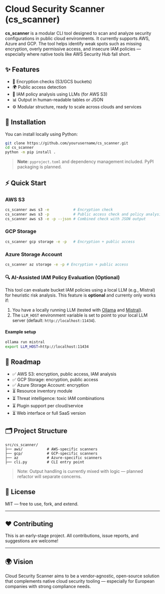 # Cloud Security Scanner (cs_scanner)

**cs_scanner** is a modular CLI tool designed to scan and analyze security configurations in public cloud environments. It currently supports AWS, Azure and GCP. The tool helps identify weak spots such as missing encryption, overly permissive access, and insecure IAM policies — especially where native tools like AWS Security Hub fall short.

## ✨ Features

- 🔐 Encryption checks (S3/GCS buckets)
- 🌍 Public access detection
- 🔎 IAM policy analysis using LLMs (for AWS S3)
- 📊 Output in human-readable tables or JSON
- ⚙️ Modular structure, ready to scale across clouds and services

## 🚀 Installation

You can install locally using Python:

```bash
git clone https://github.com/yourusername/cs_scanner.git
cd cs_scanner
python -m pip install .
```

> **Note**: `pyproject.toml` and dependency management included. PyPI packaging is planned.

## ⚡ Quick Start

### AWS S3

```bash
cs_scanner aws s3 -e           # Encryption check
cs_scanner aws s3 -p           # Public access check and policy analysis
cs_scanner aws s3 -e -p --json # Combined check with JSON output
```

### GCP Storage

```bash
cs_scanner gcp storage -e -p   # Encryption + public access
```

### Azure Storage Account

```bash
cs_scanner az storage -e -p # Encryption + public access
```

### 🔍 AI-Assisted IAM Policy Evaluation (Optional)

This tool can evaluate bucket IAM policies using a local LLM (e.g., Mistral) for heuristic risk analysis. This feature is **optional** and currenty only works if:

1. You have a locally running LLM (tested with [Ollama](https://ollama.com/) and [Mistral](https://mistral.ai/)).
2. The `LLM_HOST` environment variable is set to point to your local LLM server (default: `http://localhost:11434`).

#### Example setup

```bash
ollama run mistral
export LLM_HOST=http://localhost:11434
```

## 🧠 Roadmap

- ✅ AWS S3: encryption, public access, IAM analysis
- ✅ GCP Storage: encryption, public access
- ✅ Azure Storage Account: encryption
- ⏳ Resource inventory module
- ⏳ Threat intelligence: toxic IAM combinations
- ⏳ Plugin support per cloud/service
- ⏳ Web interface or full SaaS version

## 🗂 Project Structure

```
src/cs_scanner/
├── aws/           # AWS-specific scanners
├── gcp/           # GCP-specific scanners
├── az             # Azure-specific scanners
├── cli.py         # CLI entry point
```

> Note: Output handling is currently mixed with logic — planned refactor will separate concerns.

## 📝 License

MIT — free to use, fork, and extend.

---

## ❤️ Contributing

This is an early-stage project. All contributions, issue reports, and suggestions are welcome!

---

## 🌍 Vision

Cloud Security Scanner aims to be a vendor-agnostic, open-source solution that complements native cloud security tooling — especially for European companies with strong compliance needs.

